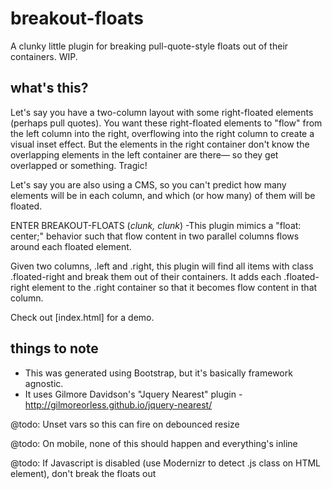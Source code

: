 # breakout-floats
A clunky little plugin for breaking pull-quote-style floats out of their containers. WIP.

## what's this?
Let's say you have a two-column layout with some right-floated elements (perhaps pull quotes). You want these right-floated elements to "flow" from the left column into the right, overflowing into the right column to create a visual inset effect. But the elements in the right container don't know the overlapping elements in the left container are there— so they get overlapped or something. Tragic!

Let's say you are also using a CMS, so you can't predict how many elements will be in each column, and which (or how many) of them will be floated.

ENTER BREAKOUT-FLOATS (*clunk, clunk*) -This plugin mimics a "float: center;" behavior such that flow content in two parallel columns flows around each floated element.

Given two columns, .left and .right, this plugin will find all items with class .floated-right and break them out of their containers. It adds each .floated-right element to the .right container so that it becomes flow content in that column.

Check out [index.html] for a demo.

## things to note

- This was generated using Bootstrap, but it's basically framework agnostic.
- It uses Gilmore Davidson's "Jquery Nearest" plugin - http://gilmoreorless.github.io/jquery-nearest/

@todo: Unset vars so this can fire on debounced resize

@todo: On mobile, none of this should happen and everything's inline

@todo: If Javascript is disabled (use Modernizr to detect .js class on HTML element), don't break the floats out
